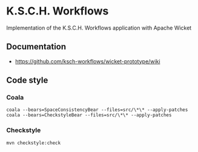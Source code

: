 # K.S.C.H. Workflows

Implementation of the K.S.C.H. Workflows application with Apache Wicket

## Documentation

- https://github.com/ksch-workflows/wicket-prototype/wiki


## Code style

### Coala

```
coala --bears=SpaceConsistencyBear --files=src/\*\* --apply-patches
coala --bears=CheckstyleBear --files=src/\*\* --apply-patches
```

### Checkstyle

```
mvn checkstyle:check
```
